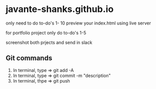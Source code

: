 # javante-shanks.github.io
only need to do to-do's 1- 10
preview your index.html using live server

for portfolio project only do to-do's 1-5

screenshot both prjects and send in slack

## Git commands
1) In terminal, type => git add -A
2) In terminal, type => git commit -m "description"
3) In terminal, thpe => git push